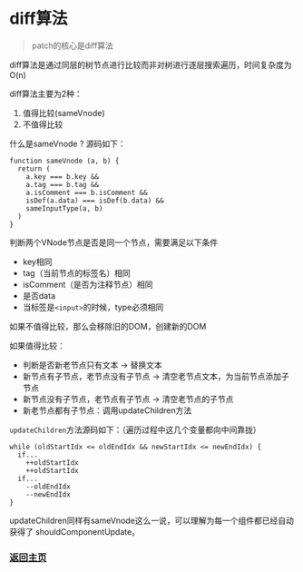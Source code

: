 # diff算法

> patch的核心是diff算法

diff算法是通过同层的树节点进行比较而非对树进行逐层搜索遍历，时间复杂度为O(n)

diff算法主要为2种：
1. 值得比较(sameVnode)
2. 不值得比较

什么是sameVnode ? 源码如下：
```
function sameVnode (a, b) {
  return (
    a.key === b.key &&
    a.tag === b.tag &&
    a.isComment === b.isComment &&
    isDef(a.data) === isDef(b.data) &&
    sameInputType(a, b)
  )
}
```
判断两个VNode节点是否是同一个节点，需要满足以下条件
* key相同
* tag（当前节点的标签名）相同
* isComment（是否为注释节点）相同
* 是否data
* 当标签是`<input>`的时候，type必须相同


如果不值得比较，那么会移除旧的DOM，创建新的DOM

如果值得比较：
* 判断是否新老节点只有文本  -> 替换文本
* 新节点有子节点，老节点没有子节点  -> 清空老节点文本，为当前节点添加子节点
* 新节点没有子节点，老节点有子节点  -> 清空老节点的子节点
* 新老节点都有子节点：调用updateChildren方法

`updateChildren`方法源码如下：（遍历过程中这几个变量都向中间靠拢）
```
while (oldStartIdx <= oldEndIdx && newStartIdx <= newEndIdx) {
  if...
    ++oldStartIdx
    ++oldStartIdx
  if...
    --oldEndIdx
    --newEndIdx
}
```
updateChildren同样有sameVnode这么一说，可以理解为每一个组件都已经自动获得了 shouldComponentUpdate。


### [返回主页](/README.md)